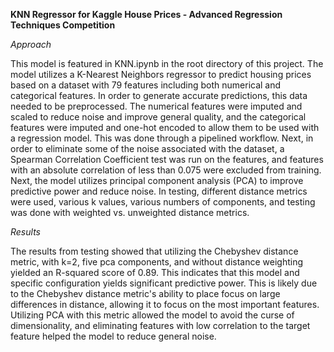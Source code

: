 **KNN Regressor for Kaggle House Prices - Advanced Regression Techniques Competition**

*Approach*

This model is featured in KNN.ipynb in the root directory of this project. The model utilizes a K-Nearest Neighbors
regressor to predict housing prices based on a dataset with 79 features including both numerical and categorical features.
In order to generate accurate predictions, this data needed to be preprocessed. The numerical features were imputed and scaled
to reduce noise and improve general quality, and the categorical features were imputed and one-hot encoded to allow them to be 
used with a regression model. This was done through a pipelined workflow. Next, in order to eliminate some of the noise associated
with the dataset, a Spearman Correlation Coefficient test was run on the features, and features with an absolute correlation of less
than 0.075 were excluded from training. Next, the model utilizes principal component analysis (PCA) to improve predictive power and reduce
noise. In testing, different distance metrics were used, various k values, various numbers of components, and testing was done with
weighted vs. unweighted distance metrics. 

*Results*

The results from testing showed that utilizing the Chebyshev distance metric, with k=2, five pca components, and without distance weighting
yielded an R-squared score of 0.89. This indicates that this model and specific configuration yields significant predictive power. This is likely
due to the Chebyshev distance metric's ability to place focus on large differences in distance, allowing it to focus on the most important features.
Utilizing PCA with this metric allowed the model to avoid the curse of dimensionality, and eliminating features with low correlation to the target
feature helped the model to reduce general noise. 